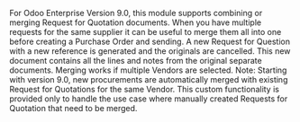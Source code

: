 For Odoo Enterprise Version 9.0, this module supports combining or merging Request for Quotation documents.
When you have multiple requests for the same supplier it can be useful to merge them all into one before creating a Purchase Order and sending.
A new Request for Question with a new reference is generated and the originals are cancelled. This new document contains all the lines and notes from the original separate documents. Merging works if multiple Vendors are selected.
Note: Starting with version 9.0, new procurements are automatically merged with existing Request for Quotations for the same Vendor.  This custom functionality is provided only to handle the use case where manually created Requests for Quotation that need to be merged.